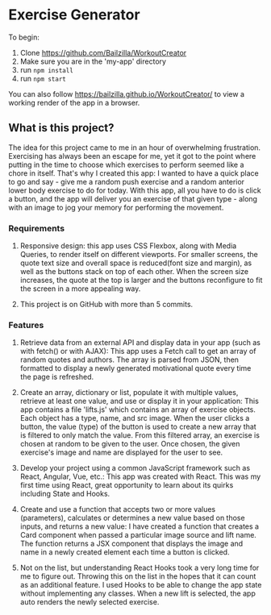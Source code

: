 # Exercise Generator

To begin: 
1. Clone https://github.com/Bailzilla/WorkoutCreator
2. Make sure you are in the 'my-app' directory
3. run `npm install`
4. run `npm start`

You can also follow https://bailzilla.github.io/WorkoutCreator/ to view a working render of the app in a browser.

## What is this project?
The idea for this project came to me in an hour of overwhelming frustration. Exercising has always been an escape for me, yet it got to the point where putting in the time to choose which exercises to perform seemed like a chore in itself. That's why I created this app: I wanted to have a quick place to go and say - give me a random push exercise and a random anterior lower body exercise to do for today. With this app, all you have to do is click a button, and the app will deliver you an exercise of that given type - along with an image to jog your memory for performing the movement.

### Requirements
1. Responsive design: this app uses CSS Flexbox, along with Media Queries, to render itself on different viewports. For smaller screens, the quote text size and overall space is reduced(font size and margin), as well as the buttons stack on top of each other. When the screen size increases, the quote at the top is larger and the buttons reconfigure to fit the screen in a more appealing way. 

2. This project is on GitHub with more than 5 commits.

### Features
1. Retrieve data from an external API and display data in your app (such as with fetch() or with AJAX):
This app uses a Fetch call to get an array of random quotes and authors. The array is parsed from JSON, then formatted to display a newly generated motivational quote every time the page is refreshed.

2. Create an array, dictionary or list, populate it with multiple values, retrieve at least one value, and use or display it in your application:
This app contains a file 'lifts.js' which contains an array of exercise objects. Each object has a type, name, and src image. When the user clicks a button, the value (type) of the button is used to create a new array that is filtered to only match the value. From this filtered array, an exercise is chosen at random to be given to the user. Once chosen, the given exercise's image and name are displayed for the user to see.

3. Develop your project using a common JavaScript framework such as React, Angular, Vue, etc.:
This app was created with React. This was my first time using React, great opportunity to learn about its quirks including State and Hooks.

4. Create and use a function that accepts two or more values (parameters), calculates or determines a new value based on those inputs, and returns a new value:
I have created a function that creates a Card component when passed a particular image source and lift name. The function returns a JSX component that displays the image and name in a newly created element each time a button is clicked.

5. Not on the list, but understanding React Hooks took a very long time for me to figure out. Throwing this on the list in the hopes that it can count as an additional feature. I used Hooks to be able to change the app state without implementing any classes. When a new lift is selected, the app auto renders the newly selected exercise.

